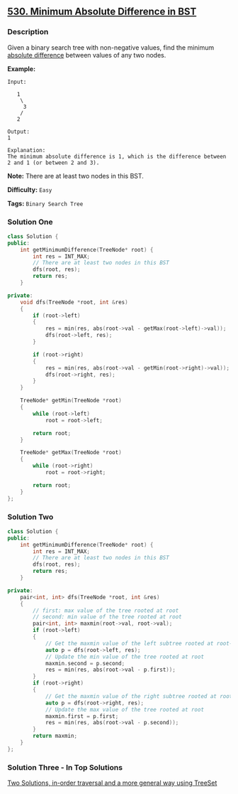## [530. Minimum Absolute Difference in BST](https://leetcode.com/problems/minimum-absolute-difference-in-bst/description/)

### Description

Given a binary search tree with non-negative values, find the minimum [absolute difference](https://en.wikipedia.org/wiki/Absolute_difference) between values of any two nodes.

**Example:**

```
Input:

   1
    \
     3
    /
   2

Output:
1

Explanation:
The minimum absolute difference is 1, which is the difference between 2 and 1 (or between 2 and 3).

```

**Note:** There are at least two nodes in this BST.

**Difficulty:** `Easy`

**Tags:** `Binary Search Tree`

### Solution One

```c++
class Solution {
public:
    int getMinimumDifference(TreeNode* root) {
        int res = INT_MAX;
        // There are at least two nodes in this BST
        dfs(root, res);
        return res;
    }

private:
    void dfs(TreeNode *root, int &res)
    {
        if (root->left)
        {
            res = min(res, abs(root->val - getMax(root->left)->val));
            dfs(root->left, res);
        }

        if (root->right)
        {
            res = min(res, abs(root->val - getMin(root->right)->val));
            dfs(root->right, res);
        }
    }

    TreeNode* getMin(TreeNode *root)
    {
        while (root->left)
            root = root->left;

        return root;
    }

    TreeNode* getMax(TreeNode *root)
    {
        while (root->right)
            root = root->right;

        return root;
    }
};
```

### Solution Two

```c++
class Solution {
public:
    int getMinimumDifference(TreeNode* root) {
        int res = INT_MAX;
        // There are at least two nodes in this BST
        dfs(root, res);
        return res;
    }

private:
    pair<int, int> dfs(TreeNode *root, int &res)
    {
        // first: max value of the tree rooted at root
        // second: min value of the tree rooted at root
        pair<int, int> maxmin(root->val, root->val);
        if (root->left)
        {
            // Get the maxmin value of the left subtree rooted at root->left
            auto p = dfs(root->left, res);
            // Update the min value of the tree rooted at root
            maxmin.second = p.second;
            res = min(res, abs(root->val - p.first));
        }
        if (root->right)
        {
            // Get the maxmin value of the right subtree rooted at root->right
            auto p = dfs(root->right, res);
            // Update the max value of the tree rooted at root
            maxmin.first = p.first;
            res = min(res, abs(root->val - p.second));
        }
        return maxmin;
    }
};
```

### Solution Three - In Top Solutions

[Two Solutions, in-order traversal and a more general way using TreeSet](https://discuss.leetcode.com/topic/80823/two-solutions-in-order-traversal-and-a-more-general-way-using-treeset)
